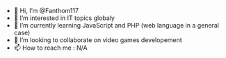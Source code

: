 - 👋 Hi, I’m @Fanthom117
- 👀 I’m interested in IT topics globaly
- 🌱 I’m currently learning JavaScript and PHP (web language in a general case)
- 💞️ I’m looking to collaborate on video games developement
- 📫 How to reach me : N/A

<!---
Fanthom117/Fanthom117 is a ✨ special ✨ repository because its `README.md` (this file) appears on your GitHub profile.
You can click the Preview link to take a look at your changes.
--->
